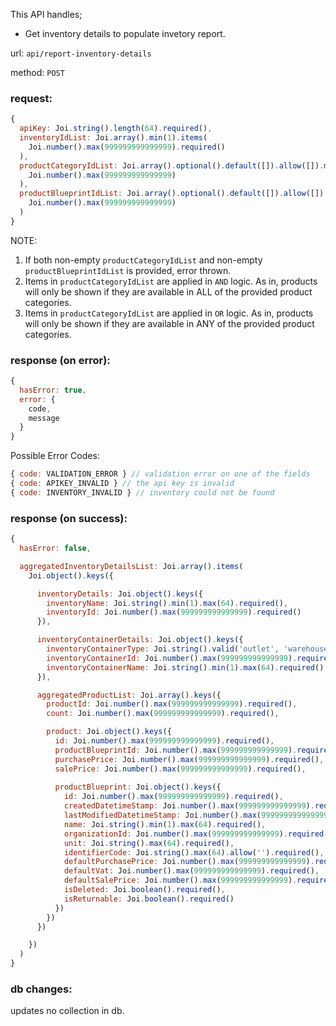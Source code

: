 This API handles;
* Get inventory details to populate invetory report.

url: `api/report-inventory-details`

method: `POST`

### request: 
```js
{
  apiKey: Joi.string().length(64).required(),
  inventoryIdList: Joi.array().min(1).items(
    Joi.number().max(999999999999999).required()
  ),
  productCategoryIdList: Joi.array().optional().default([]).allow([]).min(0).items(
    Joi.number().max(999999999999999)
  ),
  productBlueprintIdList: Joi.array().optional().default([]).allow([]).min(0).items(
    Joi.number().max(999999999999999)
  )
}
```

NOTE: 

1. If both non-empty `productCategoryIdList` and non-empty `productBlueprintIdList` is provided, error thrown.
2. Items in `productCategoryIdList` are applied in `AND` logic. As in, products will only be shown if they are available in ALL of the provided product categories.
3. Items in `productCategoryIdList` are applied in `OR` logic. As in, products will only be shown if they are available in ANY of the provided product categories.

### response (on error):
```js
{
  hasError: true,
  error: {
    code,
    message
  }
}
```

Possible Error Codes:
```js
{ code: VALIDATION_ERROR } // validation error on one of the fields
{ code: APIKEY_INVALID } // the api key is invalid
{ code: INVENTORY_INVALID } // inventory could not be found
```

### response (on success):
```js
{
  hasError: false,

  aggregatedInventoryDetailsList: Joi.array().items(
    Joi.object().keys({

      inventoryDetails: Joi.object().keys({
        inventoryName: Joi.string().min(1).max(64).required(),
        inventoryId: Joi.number().max(999999999999999).required()
      }),

      inventoryContainerDetails: Joi.object().keys({
        inventoryContainerType: Joi.string().valid('outlet', 'warehouse').required(),
        inventoryContainerId: Joi.number().max(999999999999999).required(),
        inventoryContainerName: Joi.string().min(1).max(64).required()
      }),

      aggregatedProductList: Joi.array().keys({
        productId: Joi.number().max(999999999999999).required(),
        count: Joi.number().max(999999999999999).required(),

        product: Joi.object().keys({
          id: Joi.number().max(999999999999999).required(),
          productBlueprintId: Joi.number().max(999999999999999).required(),
          purchasePrice: Joi.number().max(999999999999999).required(),
          salePrice: Joi.number().max(999999999999999).required(),
          
          productBlueprint: Joi.object().keys({
            id: Joi.number().max(999999999999999).required(),
            createdDatetimeStamp: Joi.number().max(999999999999999).required(),
            lastModifiedDatetimeStamp: Joi.number().max(999999999999999).required(),
            name: Joi.string().min(1).max(64).required(),
            organizationId: Joi.number().max(999999999999999).required(),
            unit: Joi.string().max(64).required(),
            identifierCode: Joi.string().max(64).allow('').required(),
            defaultPurchasePrice: Joi.number().max(999999999999999).required(),
            defaultVat: Joi.number().max(999999999999999).required(),
            defaultSalePrice: Joi.number().max(999999999999999).required(),
            isDeleted: Joi.boolean().required(),
            isReturnable: Joi.boolean().required()
          })
        })
      })

    })
  )
}
```

### db changes:
updates no collection in db.